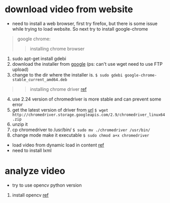 # download video from website 
* need to install a web browser, first try firefox, but there is some issue while trying to load website. So next try to install google-chrome
 > google chrome: 
  >> installing chrome browser
   1. sudo apt-get install gdebi
   2. download the installer from [google](https://www.google.com/chrome/browser/desktop/index.html) (ps: can't use wget need to use FTP upload)
   3. change to the dir where the installer is. `$ sudo gdebi google-chrome-stable_current_amd64.deb`
  >> installing chrome driver [ref](https://developers.supportbee.com/blog/setting-up-cucumber-to-run-with-Chrome-on-Linux/)
   4. use 2.24 version of chromedriver is more stable and can prevent some error
   5. get the latest version of driver from [url](http://chromedriver.storage.googleapis.com/index.html) `$ wget http://chromedriver.storage.googleapis.com/2.9/chromedriver_linux64.zip` 
   5. unzip it
   6. cp chromedriver to /usr/bin/ `$ sudo mv ./chromedriver /usr/bin/`
   7. change mode make it executable `$ sudo chmod a+x chromedriver`
* load video from dynamic load in content [ref](https://dvenkatsagar.github.io/tutorials/python/2015/10/26/ddlv/) 
* need to install lxml

# analyze video 
* try to use opencv python version
 1. install opencv [ref](http://www.pyimagesearch.com/2015/06/22/install-opencv-3-0-and-python-2-7-on-ubuntu/)
